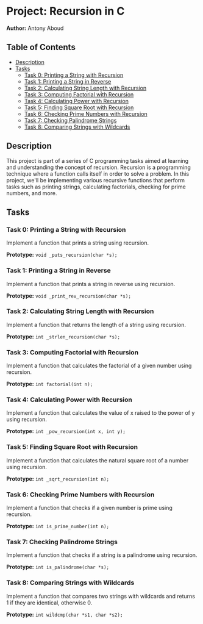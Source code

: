 # Project: Recursion in C

**Author:** Antony Aboud

## Table of Contents

- [Description](#description)
- [Tasks](#tasks)
  - [Task 0: Printing a String with Recursion](#task-0-printing-a-string-with-recursion)
  - [Task 1: Printing a String in Reverse](#task-1-printing-a-string-in-reverse)
  - [Task 2: Calculating String Length with Recursion](#task-2-calculating-string-length-with-recursion)
  - [Task 3: Computing Factorial with Recursion](#task-3-computing-factorial-with-recursion)
  - [Task 4: Calculating Power with Recursion](#task-4-calculating-power-with-recursion)
  - [Task 5: Finding Square Root with Recursion](#task-5-finding-square-root-with-recursion)
  - [Task 6: Checking Prime Numbers with Recursion](#task-6-checking-prime-numbers-with-recursion)
  - [Task 7: Checking Palindrome Strings](#task-7-checking-palindrome-strings)
  - [Task 8: Comparing Strings with Wildcards](#task-8-comparing-strings-with-wildcards)

## Description

This project is part of a series of C programming tasks aimed at learning and understanding the concept of recursion. Recursion is a programming technique where a function calls itself in order to solve a problem. In this project, we'll be implementing various recursive functions that perform tasks such as printing strings, calculating factorials, checking for prime numbers, and more.

## Tasks

### Task 0: Printing a String with Recursion

Implement a function that prints a string using recursion.

**Prototype:** `void _puts_recursion(char *s);`

### Task 1: Printing a String in Reverse

Implement a function that prints a string in reverse using recursion.

**Prototype:** `void _print_rev_recursion(char *s);`

### Task 2: Calculating String Length with Recursion

Implement a function that returns the length of a string using recursion.

**Prototype:** `int _strlen_recursion(char *s);`

### Task 3: Computing Factorial with Recursion

Implement a function that calculates the factorial of a given number using recursion.

**Prototype:** `int factorial(int n);`

### Task 4: Calculating Power with Recursion

Implement a function that calculates the value of x raised to the power of y using recursion.

**Prototype:** `int _pow_recursion(int x, int y);`

### Task 5: Finding Square Root with Recursion

Implement a function that calculates the natural square root of a number using recursion.

**Prototype:** `int _sqrt_recursion(int n);`

### Task 6: Checking Prime Numbers with Recursion

Implement a function that checks if a given number is prime using recursion.

**Prototype:** `int is_prime_number(int n);`

### Task 7: Checking Palindrome Strings

Implement a function that checks if a string is a palindrome using recursion.

**Prototype:** `int is_palindrome(char *s);`

### Task 8: Comparing Strings with Wildcards

Implement a function that compares two strings with wildcards and returns 1 if they are identical, otherwise 0.

**Prototype:** `int wildcmp(char *s1, char *s2);`
